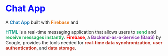 <h1 style="color:blue;">Chat App</h1>
<p>
  A <strong style="color: #2980b9;">Chat App</strong> built with <strong style="color: #e67e22;">Firebase</strong> and 
  <h4 style="display:inline; color: #16a085;">HTML</h4> is a real-time messaging application that allows users to 
  <strong style="color: #27ae60;">send</strong> and <strong style="color: #27ae60;">receive messages instantly</strong>. 
  <strong style="color: red;">Firebase</strong>, a 
  <strong style="color: #8e44ad;">Backend-as-a-Service (BaaS)</strong> by Google, provides the tools needed for 
  <strong style="color: #c0392b;">real-time data synchronization</strong>, 
  <strong style="color: #c0392b;">user authentication</strong>, and 
  <strong style="color: #c0392b;">data storage</strong>.
</p>

